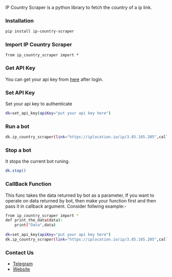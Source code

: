 IP Country Scraper is a python library to fetch the country of a ip link.

### Installation
```sh
pip install ip-country-scraper
```

### Import IP Country Scraper
```
from ip_country_scraper import *
```

### Get API Key
You can get your api key from [here](https://datakund.com/account/login) after login.

### Set API Key
Set your api key to authenticate
```sh
dk=set_api_key(apiKey="put your api key here")
```

### Run a bot
```sh
dk.ip_country_scraper(link="https://iplocation.io/ip/3.85.165.205",callback=print_the_data)
```

### Stop a bot
It stops the current bot runing.
```sh
dk.stop()
```

### CallBack Function
This func takes the data returned by bot as a parameter, If you want to operate on data returned by bot, then make your function first and then pass it in callback argument. Consider follwing example:-
```sh
from ip_country_scraper import *
def print_the_data(data):
	print("Data",data)
	
dk=set_api_key(apiKey="put your api key here")
dk.ip_country_scraper(link="https://iplocation.io/ip/3.85.165.205",callback=print_the_data)
```

### Contact Us
* [Telegram](https://t.me/datakund)
* [Website](https://datakund.com)

